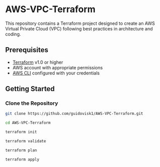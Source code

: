 
# AWS-VPC-Terraform
This repository contains a Terraform project designed to create an AWS Virtual Private Cloud (VPC) following best practices in architecture and coding.

## Prerequisites

- [Terraform](https://www.terraform.io/downloads.html) v1.0 or higher
- AWS account with appropriate permissions
- [AWS CLI](https://aws.amazon.com/cli/) configured with your credentials

## Getting Started

### Clone the Repository

```bash
git clone https://github.com/guidovisk1/AWS-VPC-Terraform.git

cd AWS-VPC-Terraform

terraform init

terraform validate

terraform plan

terraform apply
```
